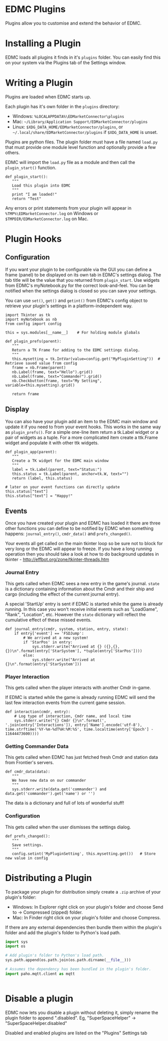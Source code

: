 # EDMC Plugins

Plugins allow you to customise and extend the behavior of EDMC.

# Installing a Plugin

EDMC loads all plugins it finds in it's `plugins` folder.  You can easily find this on your system via the Plugins tab
of the Settings window.

# Writing a Plugin

Plugins are loaded when EDMC starts up.

Each plugin has it's own folder in the `plugins` directory:

* Windows: `%LOCALAPPDATA%\EDMarketConnector\plugins`
* Mac: `~/Library/Application Support/EDMarketConnector/plugins`
* Linux: `$XDG_DATA_HOME/EDMarketConnector/plugins`, or `~/.local/share/EDMarketConnector/plugins` if `$XDG_DATA_HOME` is unset.

Plugins are python files. The plugin folder must have a file named `load.py` that must provide one module level function and optionally provide a few others.

EDMC will import the `load.py` file as a module and then call the `plugin_start()` function.

```
def plugin_start():
   """
   Load this plugin into EDMC
   """
   print "I am loaded!"
   return "Test"
```

Any errors or print statements from your plugin will appear in `%TMP%\EDMarketConnector.log` on Windows or `$TMPDIR/EDMarketConnector.log` on Mac.

# Plugin Hooks
## Configuration 

If you want your plugin to be configurable via the GUI you can define a frame (panel) to be displayed on its own tab in EDMC's settings dialog. The tab title will be the value that you returned from `plugin_start`. Use widgets from EDMC's myNotebook.py for the correct look-and-feel. You can be notified when the settings dialog is closed so you can save your settings.

You can use `set()`, `get()` and `getint()` from EDMC's config object to retrieve your plugin's settings in a platform-independent way.

```
import Tkinter as tk
import myNotebook as nb
from config import config

this = sys.modules[__name__]	# For holding module globals

def plugin_prefs(parent):
   """
   Return a TK Frame for adding to the EDMC settings dialog.
   """
   this.mysetting = tk.IntVar(value=config.get("MyPluginSetting"))	# Retrieve saved value from config
   frame = nb.Frame(parent)
   nb.Label(frame, text="Hello").grid()
   nb.Label(frame, text="Commander").grid()
   nb.Checkbutton(frame, text="My Setting", variable=this.mysetting).grid()

   return frame
```

## Display

You can also have your plugin add an item to the EDMC main window and update it if you need to from your event hooks. This works in the same way as `plugin_prefs()`. For a simple one-line item return a tk.Label widget or a pair of widgets as a tuple. For a more complicated item create a ttk.Frame widget and populate it with other ttk widgets.

```
def plugin_app(parent):
   """
   Create a TK widget for the EDMC main window
   """
   label = tk.Label(parent, text="Status:")
   this.status = tk.Label(parent, anchor=tk.W, text="")
   return (label, this.status)
   
# later on your event functions can directly update this.status["text"]
this.status["text"] = "Happy!"
```

## Events

Once you have created your plugin and EDMC has loaded it there are three other functions you can define to be notified by EDMC when something happens: `journal_entry()`, `cmdr_data()` and `prefs_changed()`.

Your events all get called on the main tkinter loop so be sure not to block for very long or the EDMC will appear to freeze. If you have a long running operation then you should take a look at how to do background updates in tkinter - http://effbot.org/zone/tkinter-threads.htm

### Journal Entry

This gets called when EDMC sees a new entry in the game's journal. `state` is a dictionary containing information about the Cmdr and their ship and cargo (including the effect of the current journal entry).

A special 'StartUp' entry is sent if EDMC is started while the game is already running. In this case you won't receive initial events such as "LoadGame", "Rank", "Location", etc. However the `state` dictionary will reflect the cumulative effect of these missed events.

```
def journal_entry(cmdr, system, station, entry, state):
    if entry['event'] == 'FSDJump':
        # We arrived at a new system!
        if 'StarPos' in entry:
            sys.stderr.write("Arrived at {} ({},{},{})\n".format(entry['StarSystem'], *tuple(entry['StarPos'])))
        else:
            sys.stderr.write("Arrived at {}\n".format(entry['StarSystem']))
```

### Player Interaction

This gets called when the player interacts with another Cmdr in-game.

If EDMC is started while the game is already running EDMC will send the last few interaction events from the current game session.

```
def interaction(cmdr, entry):
    # Log type of interaction, Cmdr name, and local time
    sys.stderr.write("{} Cmdr {}\n".format(', '.join(entry['Interactions']), entry['Name'].encode('utf-8'), time.strftime('%Y-%m-%dT%H:%M:%S', time.localtime(entry['Epoch'] - 11644473600))))
```

### Getting Commander Data

This gets called when EDMC has just fetched fresh Cmdr and station data from Frontier's servers.

```
def cmdr_data(data):
   """
   We have new data on our commander
   """
   sys.stderr.write(data.get('commander') and data.get('commander').get('name') or '')
```

The data is a dictionary and full of lots of wonderful stuff!

### Configuration

This gets called when the user dismisses the settings dialog.

```
def prefs_changed():
   """
   Save settings.
   """
   config.setint('MyPluginSetting', this.mysetting.get())	# Store new value in config
```

# Distributing a Plugin

To package your plugin for distribution simply create a `.zip` archive of your plugin's folder:

* Windows: In Explorer right click on your plugin's folder and choose Send to &rarr; Compressed (zipped) folder.
* Mac: In Finder right click on your plugin's folder and choose Compress.

If there are any external dependencies then bundle them within the plugin's folder and add the plugin's folder to Python's load path.

```python
import sys
import os

# Add plugin's folder to Python's load path.
sys.path.append(os.path.join(os.path.dirname(__file__)))

# Assumes the dependency has been bundled in the plugin's folder.
import paho.mqtt.client as mqtt
    
```

# Disable a plugin

EDMC now lets you disable a plugin without deleting it, simply rename the plugin folder to append ".disabled". Eg,
"SuperSpaceHelper" -> "SuperSpaceHelper.disabled"

Disabled and enabled plugins are listed on the "Plugins" Settings tab

